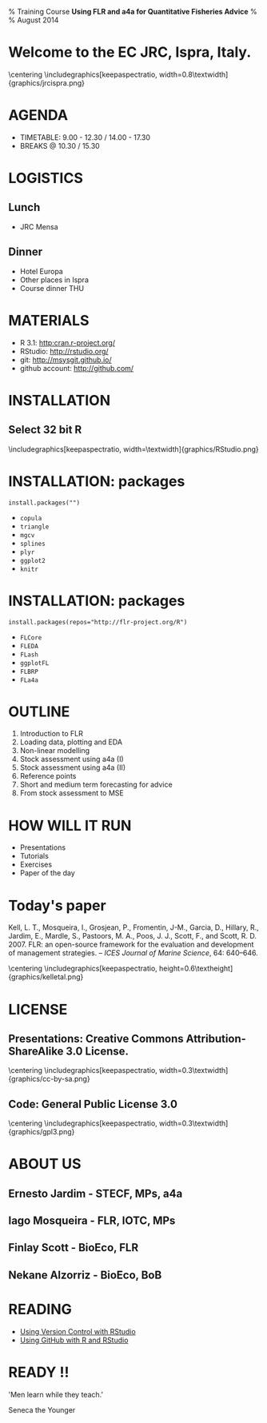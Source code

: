 % Training Course **Using FLR and a4a for Quantitative Fisheries Advice**
%
% August 2014

# Welcome to the EC JRC, Ispra, Italy.

\centering
\includegraphics[keepaspectratio, width=0.8\textwidth]{graphics/jrcispra.png}


# AGENDA

* TIMETABLE: 9.00 - 12.30 / 14.00 - 17.30
* BREAKS @ 10.30 / 15.30

# LOGISTICS

## Lunch

- JRC Mensa

## Dinner

- Hotel Europa
- Other places in Ispra
- Course dinner THU

# MATERIALS

- R 3.1: <http:cran.r-project.org/>
- RStudio: <http://rstudio.org/>
- git: <http://msysgit.github.io/>
- github account: <http://github.com/>

# INSTALLATION

## Select 32 bit R

\includegraphics[keepaspectratio, width=\textwidth]{graphics/RStudio.png}

# INSTALLATION: packages

`install.packages("")`

* `copula`
* `triangle`
* `mgcv`
* `splines`
* `plyr`
* `ggplot2`
* `knitr`

# INSTALLATION: packages

`install.packages(repos="http://flr-project.org/R")`

* `FLCore`
* `FLEDA`
* `FLash`
* `ggplotFL`
* `FLBRP`
* `FLa4a`

# OUTLINE

1. Introduction to FLR
2. Loading data, plotting and EDA
3. Non-linear modelling
4. Stock assessment using a4a (I)
5. Stock assessment using a4a (II)
6. Reference points
7. Short and medium term forecasting for advice
8. From stock assessment to MSE

# HOW WILL IT RUN

- Presentations
- Tutorials
- Exercises
- Paper of the day

# Today's paper

Kell, L. T., Mosqueira, I., Grosjean, P., Fromentin, J-M., Garcia, D., Hillary, R., Jardim, E., Mardle, S., Pastoors, M. A., Poos, J. J., Scott, F., and Scott, R. D. 2007. FLR: an open-source framework for the evaluation and development of management strategies. – _ICES Journal of Marine Science_, 64: 640–646.

\centering
\includegraphics[keepaspectratio, height=0.6\textheight]{graphics/kelletal.png}


# LICENSE

## Presentations: Creative Commons Attribution-ShareAlike 3.0 License.

\centering
\includegraphics[keepaspectratio, width=0.3\textwidth]{graphics/cc-by-sa.png}

## Code: General Public License 3.0

\centering
\includegraphics[keepaspectratio, width=0.3\textwidth]{graphics/gpl3.png}

# ABOUT US

## Ernesto Jardim - STECF, MPs, a4a

## Iago Mosqueira - FLR, IOTC, MPs

## Finlay Scott - BioEco, FLR

## Nekane Alzorriz - BioEco, BoB

# READING

- [Using Version Control with RStudio](https://support.rstudio.com/hc/en-us/articles/200532077-Version-Control-with-Git-and-SVN)
- [Using GitHub with R and RStudio](http://www.molecularecologist.com/2013/11/using-github-with-r-and-rstudio/)

# READY !!

'Men learn while they teach.'

  Seneca the Younger


